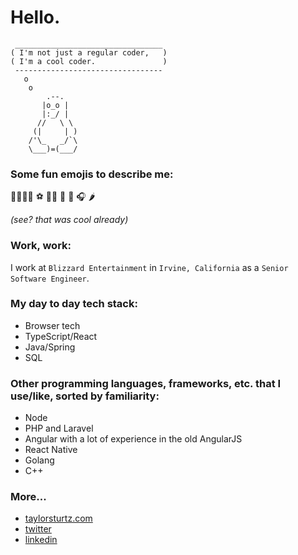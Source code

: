# Hello.

```
 _________________________________
( I'm not just a regular coder,   )
( I'm a cool coder.               )
 ---------------------------------
   o
    o
        .--.
       |o_o |
       |:_/ |
      //   \ \
     (|     | )
    /'\_   _/`\
    \___)=(___/
```

### Some fun emojis to describe me:
👨‍👩‍👧‍👦 ⚽️ 👨‍💻 🧩 🏃 🎧 🌶

_(see? that was cool already)_

### Work, work:
I work at `Blizzard Entertainment` in `Irvine, California` as a `Senior Software Engineer`.

### My day to day tech stack:
- Browser tech
- TypeScript/React
- Java/Spring
- SQL

### Other programming languages, frameworks, etc. that I use/like, sorted by familiarity:
- Node
- PHP and Laravel
- Angular with a lot of experience in the old AngularJS
- React Native
- Golang
- C++

### More...
- [taylorsturtz.com](https://taylorsturtz.com)
- [twitter](https://twitter.com/taylorsturtz)
- [linkedin](https://linkedin.com/in/taylorsturtz)
